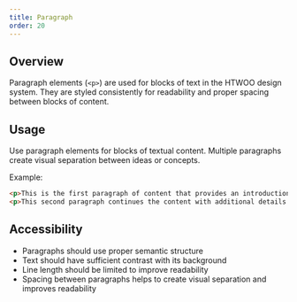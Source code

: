 ```yaml
---
title: Paragraph
order: 20
---
```


## Overview
Paragraph elements (`<p>`) are used for blocks of text in the HTWOO design system. They are styled consistently for readability and proper spacing between blocks of content.

## Usage
Use paragraph elements for blocks of textual content. Multiple paragraphs create visual separation between ideas or concepts.

Example:
```html
<p>This is the first paragraph of content that provides an introduction.</p>
<p>This second paragraph continues the content with additional details and information.</p>
```

## Accessibility

- Paragraphs should use proper semantic structure
- Text should have sufficient contrast with its background
- Line length should be limited to improve readability
- Spacing between paragraphs helps to create visual separation and improves readability
